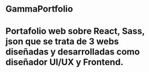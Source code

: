# GammaPortfolio
# Portafolio web sobre React, Sass, json que se trata de 3 webs diseñadas y desarrolladas como diseñador UI/UX y Frontend.
